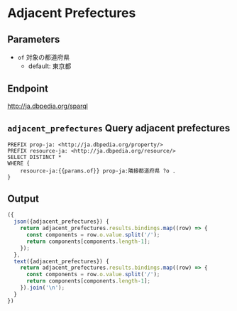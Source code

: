# Adjacent Prefectures

## Parameters

* `of` 対象の都道府県
  * default: 東京都

## Endpoint

http://ja.dbpedia.org/sparql

## `adjacent_prefectures` Query adjacent prefectures

```sparql
PREFIX prop-ja: <http://ja.dbpedia.org/property/>
PREFIX resource-ja: <http://ja.dbpedia.org/resource/>
SELECT DISTINCT *
WHERE {
    resource-ja:{{params.of}} prop-ja:隣接都道府県 ?o .
}
```

## Output

```javascript
({
  json({adjacent_prefectures}) {
    return adjacent_prefectures.results.bindings.map((row) => {
      const components = row.o.value.split('/');
      return components[components.length-1];
    });
  },
  text({adjacent_prefectures}) {
    return adjacent_prefectures.results.bindings.map((row) => {
      const components = row.o.value.split('/');
      return components[components.length-1];
    }).join('\n');
  }
})
```
